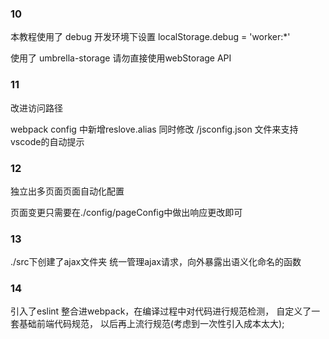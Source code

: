 ### 10

本教程使用了 debug   开发环境下设置  localStorage.debug = 'worker:*'

使用了 umbrella-storage 请勿直接使用webStorage API

### 11

改进访问路径

webpack config 中新增reslove.alias  同时修改 /jsconfig.json 文件来支持vscode的自动提示

### 12

独立出多页面页面自动化配置

页面变更只需要在./config/pageConfig中做出响应更改即可


### 13

./src下创建了ajax文件夹 统一管理ajax请求，向外暴露出语义化命名的函数

### 14

引入了eslint 整合进webpack，在编译过程中对代码进行规范检测， 自定义了一套基础前端代码规范， 以后再上流行规范(考虑到一次性引入成本太大);
